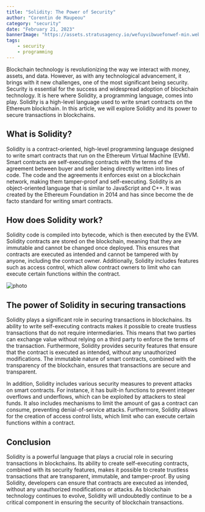 ```yaml
---
title: "Solidity: The Power of Security"
author: "Corentin de Maupeou"
category: "security"
date: "February 21, 2023"
bannerImage: "https://assets.stratusagency.io/wefuyvibwuefonwef-min.webp"
tags:
    - security
    - programming
---
```



Blockchain technology is revolutionizing the way we interact with money, assets, and data. However, as with any technological advancement, it brings with it new challenges, one of the most significant being security. Security is essential for the success and widespread adoption of blockchain technology. It is here where Solidity, a programming language, comes into play. Solidity is a high-level language used to write smart contracts on the Ethereum blockchain. In this article, we will explore Solidity and its power to secure transactions in blockchains.

## What is Solidity?

Solidity is a contract-oriented, high-level programming language designed to write smart contracts that run on the Ethereum Virtual Machine (EVM). Smart contracts are self-executing contracts with the terms of the agreement between buyer and seller being directly written into lines of code. The code and the agreements it enforces exist on a blockchain network, making them tamper-proof and self-executing. Solidity is an object-oriented language that is similar to JavaScript and C++. It was created by the Ethereum Foundation in 2014 and has since become the de facto standard for writing smart contracts.

## How does Solidity work?

Solidity code is compiled into bytecode, which is then executed by the EVM. Solidity contracts are stored on the blockchain, meaning that they are immutable and cannot be changed once deployed. This ensures that contracts are executed as intended and cannot be tampered with by anyone, including the contract owner. Additionally, Solidity includes features such as access control, which allow contract owners to limit who can execute certain functions within the contract.

![photo](https://assets.stratusagency.io/chris-appano--sTwytNnqWw-unsplash-min.webp)

## The power of Solidity in securing transactions

Solidity plays a significant role in securing transactions in blockchains. Its ability to write self-executing contracts makes it possible to create trustless transactions that do not require intermediaries. This means that two parties can exchange value without relying on a third party to enforce the terms of the transaction. Furthermore, Solidity provides security features that ensure that the contract is executed as intended, without any unauthorized modifications. The immutable nature of smart contracts, combined with the transparency of the blockchain, ensures that transactions are secure and transparent.

In addition, Solidity includes various security measures to prevent attacks on smart contracts. For instance, it has built-in functions to prevent integer overflows and underflows, which can be exploited by attackers to steal funds. It also includes mechanisms to limit the amount of gas a contract can consume, preventing denial-of-service attacks. Furthermore, Solidity allows for the creation of access control lists, which limit who can execute certain functions within a contract.

## Conclusion

Solidity is a powerful language that plays a crucial role in securing transactions in blockchains. Its ability to create self-executing contracts, combined with its security features, makes it possible to create trustless transactions that are transparent, immutable, and tamper-proof. By using Solidity, developers can ensure that contracts are executed as intended, without any unauthorized modifications or attacks. As blockchain technology continues to evolve, Solidity will undoubtedly continue to be a critical component in ensuring the security of blockchain transactions.